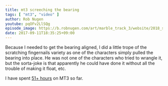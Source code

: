 ```yaml
---
title: mt3 screeching the bearing
tags: [ "mt3", "video" ]
author: Rob Nugen
youtube: pqOFv2LlSQg
episode_image: https://b.robnugen.com/art/marble_track_3/website/2018_sep_02_mt3_placeholder.png
date: 2017-09-11T18:35:25+09:00
---
```


Because I needed to get the bearing aligned, I did a little trope of
the scratching fingernails variety as one of the characters simply
pulled the bearing into place.  He was not one of the characters who
tried to wrangle it, but the sorta-joke is that apparently he could
have done it without all the trouble of making it float, etc.

I have spent [51+ hours](
http://www.grun1.com/utils/timeCalc.html?t1=4:14:42&c1=June%202017&t2=10:16:10&c2=July%202017&t3=26:12:06&c3=Aug%202017&t4=1:47:01&c4=1%20Sep%202017&t5=2:06:04&c5=6%20Sep%202017&t6=1:40:20&c6=8%20Sep%202017&t7=2:20:11&c7=9%20Sep%202017&t8=56:19&c8=9%20Sep%202017&t9=20:00&c9=9%20Sep%20extra%2020&t10=1:49:24&c10=11%20Sep%202017&mode=0&fs3=1&ft2=1&f3t1=1&f4t0=1&d=:&o4=1&fps=
) on MT3 so far.
